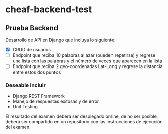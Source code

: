 # cheaf-backend-test

## Prueba Backend

Desarrollo de API en Django que incluya lo siguiente:

- [x] CRUD de usuarios
- [ ] Endpoint que reciba 10 palabras al azar (pueden repetirse) y regrese una lista con las palabras y el número de veces que aparecen en la lista
- [ ] Endpoint que reciba 2 geo-coordenadas Lat-Long y regrese la distancia entre estos dos puntos

### Deseable incluir
- Django REST Framework
- Manejo de respuestas exitosas y de error
- Unit Testing

El resultado del examen deberá ser desplegado online, de no ser posible, deberá ser compartido en un repositorio con las instrucciones de ejecución del examen.